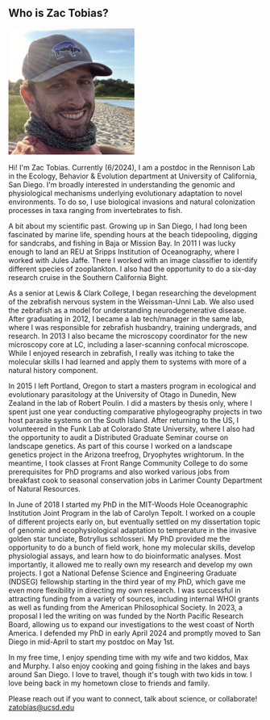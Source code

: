 ## Who is Zac Tobias?

<img src="/docs/assets/img/IMG_0572.jpg" width="250">

Hi! I'm Zac Tobias. Currently (6/2024), I am a postdoc in the Rennison Lab in the Ecology, Behavior & Evolution department at University of California, San Diego. I'm broadly interested in 
understanding the genomic and physiological mechanisms underlying evolutionary adaptation to novel environments. To do so, I use biological invasions and natural colonization processes in taxa 
ranging from invertebrates to fish. 

A bit about my scientific past. Growing up in San Diego, I had long been fascinated by marine life, spending hours at the beach tidepooling, digging for sandcrabs, and fishing in Baja or Mission 
Bay. In 2011 I was lucky enough to land an REU at Sripps Institution of Oceanography, where I worked with Jules Jaffe. There I worked with an image classifier to identify different species of 
zooplankton. I also had the opportunity to do a six-day research cruise in the Southern California Bight.

As a senior at Lewis & Clark College, I began researching the development of the zebrafish nervous system in the Weissman-Unni Lab. We also used the zebrafish as a model for understanding 
neurodegenerative disease. After graduating in 2012, I became a lab tech/manager in the same lab, where I was responsible for zebrafish husbandry, training 
undergrads, and research. In 2013 I also became the microscopy coordinator for the new microscopy core at LC, including a laser-scanning confocal microscope. While I enjoyed research in zebrafish, 
I really was itching to take the molecular skills I had learned and apply them to systems with more of a natural history component. 

In 2015 I left Portland, Oregon to start a masters program in ecological and evolutionary parasitology at the University of Otago in Dunedin, New Zealand in the lab of Robert Poulin. I did a masters 
by thesis only, where I spent just one year conducting comparative phylogeography projects in two host parasite systems on the South Island. After returning to the US, I volunteered in the Funk Lab 
at Colorado State University, where I also had the opportunity to audit a Distributed Graduate Seminar course on landscape genetics. As part of this course I worked on a landscape genetics project 
in the Arizona treefrog, Dryophytes wrightorum. In the meantime, I took classes at Front Range Community College to do some prerequisites for PhD programs and also worked various jobs from breakfast 
cook to seasonal conservation jobs in Larimer County Department of Natural Resources.

In June of 2018 I started my PhD in the MIT-Woods Hole Oceanographic Institution Joint Program in the lab of Carolyn Tepolt. I worked on a couple of different projects early on, but eventually 
settled 
on my dissertation topic of genomic and ecophysiological adaptation to temperature in the invasive golden star tunciate, Botryllus schlosseri. My PhD provided me the opportunity to do a bunch of 
field work, hone my molecular skills, develop physiologial assays, and learn how to do bioinformatic analyses. Most importantly, it allowed me to really own my research and develop my own projects. 
I got a National Defense Science and Engineering Graduate (NDSEG) fellowship starting in the third year of my PhD, which gave me even more flexibility in directing my own research. I was successful 
in attracting funding from a variety of sources, including internal WHOI grants as well as funding from the American Philosophical Society. In 2023, a proposal I led the writing on was funded by the 
North Pacific Research Board, allowing us to expand our investigations to the west coast of North America. I defended my PhD in early April 2024 and promptly moved to San Diego in mid-April to start 
my postdoc on May 1st. 

In my free time, I enjoy spending time with my wife and two kiddos, Max and Murphy. I also enjoy cooking and going fishing in the lakes and bays around San Diego. I love to travel, though it's tough 
with two kids in tow. I love being back in my hometown close to friends and family. 

Please reach out if you want to connect, talk about science, or collaborate! zatobias@ucsd.edu 
